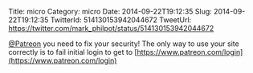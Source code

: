 Title: micro
Category: micro
Date: 2014-09-22T19:12:35
Slug: 2014-09-22T19:12:35
TwitterId: 514130153942044672
TweetUrl: https://twitter.com/mark_philpot/status/514130153942044672

[@Patreon](https://twitter.com/Patreon) you need to fix your security! The only way to use your site correctly is to fail initial login to get to [https://www.patreon.com/login](https://www.patreon.com/login)
